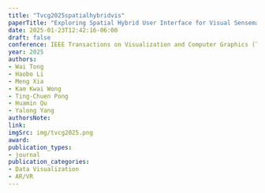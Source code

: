 ```yaml
---
title: "Tvcg2025spatialhybridvis"
paperTitle: "Exploring Spatial Hybrid User Interface for Visual Sensemaking"
date: 2025-01-23T12:42:16-06:00
draft: false
conference: IEEE Transactions on Visualization and Computer Graphics (TVCG)
year: 2025
authors: 
- Wai Tong
- Haobo Li
- Meng Xia
- Kam Kwai Wong
- Ting-Chuen Pong
- Huamin Qu
- Yalong Yang
authorsNote:
link:
imgSrc: img/tvcg2025.png
award:
publication_types:
- journal
publication_categories:
- Data Visualization
- AR/VR
---
```



